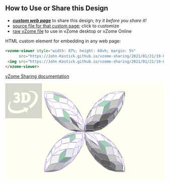 
## How to Use or Share this Design

 - [***custom web page***][post] to share this design; *try it before you share it!*
 - [source file for that custom page][source]; click to customize
 - [raw vZome file][raw] to use in vZome desktop or vZome Online
 
 HTML custom element for embedding in any web page:
 ```html
<vzome-viewer style="width: 87%; height: 60vh; margin: 5%"
       src="https://John-Kostick.github.io/vzome-sharing/2021/01/21/19-09-01-4-pods/4-pods.vZome" >
  <img src="https://John-Kostick.github.io/vzome-sharing/2021/01/21/19-09-01-4-pods/4-pods.png" />
</vzome-viewer>
 ```

[vZome Sharing documentation](https://vzome.github.io/vzome/sharing.html#how-it-works)

![Image](<4-pods.png>)


[post]: <https://John-Kostick.github.io/vzome-sharing/2021/01/21/4-pods-19-09-01.html>
[source]: <https://github.com/John-Kostick/vzome-sharing/edit/main/_posts/2021-01-21-4-pods-19-09-01.md>
[raw]: <https://raw.githubusercontent.com/John-Kostick/vzome-sharing/main/2021/01/21/19-09-01-4-pods/4-pods.vZome>